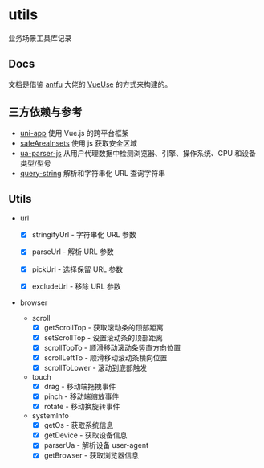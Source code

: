 # utils

业务场景工具库记录

## Docs

文档是借鉴 [antfu](https://github.com/antfu) 大佬的 [VueUse](https://github.com/vueuse/vueuse) 的方式来构建的。

## 三方依赖与参考

- [uni-app](https://github.com/dcloudio/uni-app) 使用 Vue.js 的跨平台框架
- [safeAreaInsets](https://github.com/zhetengbiji/safeAreaInsets) 使用 js 获取安全区域
- [ua-parser-js](https://github.com/faisalman/ua-parser-js) 从用户代理数据中检测浏览器、引擎、操作系统、CPU 和设备类型/型号
- [query-string](https://github.com/sindresorhus/query-string) 解析和字符串化 URL 查询字符串

## Utils

- url

  - [x] stringifyUrl - 字符串化 URL 参数

  - [x] parseUrl - 解析 URL 参数

  - [x] pickUrl - 选择保留 URL 参数

  - [x] excludeUrl - 移除 URL 参数

- browser
  - scroll
    - [x] getScrollTop - 获取滚动条的顶部距离
    - [x] setScrollTop - 设置滚动条的顶部距离
    - [x] scrollTopTo - 顺滑移动滚动条竖直方向位置
    - [x] scrollLeftTo - 顺滑移动滚动条横向位置
    - [x] scrollToLower - 滚动到底部触发

  - touch
    - [x] drag - 移动端拖拽事件
    - [x] pinch - 移动端缩放事件
    - [x] rotate - 移动换旋转事件

  - systemInfo
    - [x] getOs - 获取系统信息
    - [x] getDevice - 获取设备信息
    - [x] parserUa - 解析设备 user-agent
    - [x] getBrowser - 获取浏览器信息

